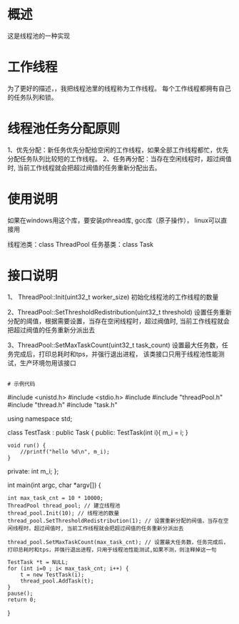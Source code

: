 # 概述

这是线程池的一种实现

# 工作线程

为了更好的描述，，我把线程池里的线程称为工作线程。
每个工作线程都拥有自己的任务队列和锁。

# 线程池任务分配原则

1、优先分配：新任务优先分配给空闲的工作线程，如果全部工作线程都忙，优先分配任务队列比较短的工作线程。
2、任务再分配：当存在空闲线程时，超过阀值时, 当前工作线程就会把超过阀值的任务重新分配出去。

# 使用说明

如果在windows用这个库，要安装pthread库, gcc库（原子操作）， linux可以直接用

线程池类：class ThreadPool
任务基类：class Task

# 接口说明

1、 ThreadPool::Init(uint32_t worker_size) 
    初始化线程池的工作线程的数量

2、ThreadPool::SetThresholdRedistribution(uint32_t threshold)
    设置任务重新分配的阈值，根据需要设置，当存在空闲线程时，超过阀值时, 当前工作线程就会把超过阀值的任务重新分派出去

3、ThreadPool::SetMaxTaskCount(uint32_t  task_count)
    设置最大任务数，任务完成后，打印总耗时和tps，并强行退出进程， 该类接口只用于线程池性能测试，生产环境勿用该接口
```

# 示例代码

```
#include <unistd.h>
#include <stdio.h>
#include <iostream>
#include "threadPool.h"
#include "thread.h"
#include "task.h"

using namespace std;

class  TestTask : public Task
{
public:
    TestTask(int i){
        m_i = i;
    }

    void run() {
        //printf("hello %d\n", m_i);
    }
private:
    int m_i;
};

int main(int argc, char *argv[])
{

    int max_task_cnt = 10 * 10000;
    ThreadPool thread_pool; // 建立线程池
    thread_pool.Init(10); // 线程池的数量
    thread_pool.SetThresholdRedistribution(1); // 设置重新分配的阀值，当存在空闲线程时，超过阀值时, 当前工作线程就会把超过阀值的任务重新分派出去
     
    thread_pool.SetMaxTaskCount(max_task_cnt); // 设置最大任务数，任务完成后，打印总耗时和tps，并强行退出进程，只用于线程池性能测试,如果不测，则注释掉这一句

    TestTask *t = NULL;
    for (int i=0 ; i< max_task_cnt; i++) {
        t = new TestTask(i);
        thread_pool.AddTask(t);
    }
    pause();
    return 0;
}
```
